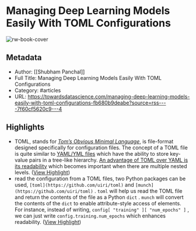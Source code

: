 # Managing Deep Learning Models Easily With TOML Configurations

![rw-book-cover](https://cdn-images-1.medium.com/proxy/1*TGH72Nnw24QL3iV9IOm4VA.png)

## Metadata
- Author: [[Shubham Panchal]]
- Full Title: Managing Deep Learning Models Easily With TOML Configurations
- Category: #articles
- URL: https://towardsdatascience.com/managing-deep-learning-models-easily-with-toml-configurations-fb680b9deabe?source=rss----7f60cf5620c9---4

## Highlights
- TOML, stands for [*Tom’s Obvious Minimal Language*](https://toml.io/en/), is file-format designed specifically for configuration files. The concept of a TOML file is quite similar to [YAML/YML files](https://yaml.org/) which have the ability to store key-value pairs in a tree-like hierarchy. [An advantage of TOML over YAML is its readability](https://www.reddit.com/r/devops/comments/6f82nu/yaml_vs_toml/) which becomes important when there are multiple nested levels. ([View Highlight](https://read.readwise.io/read/01h31546y8k4dj586bf9wezp3t))
- read the configuration from a TOML files, two Python packages can be used, `[toml](https://github.com/uiri/toml)` and `[munch](https://github.com/uiri/toml)` . `toml` will help us read the TOML file and return the contents of the file as a Python `dict` . `munch` will convert the contents of the `dict` to enable attribute-style access of elements. For instance, instead of writing, `config[ "training" ][ "num_epochs" ]` , we can just write `config.training.num_epochs` which enhances readability. ([View Highlight](https://read.readwise.io/read/01h3159bny1g8rgzy41pyjywb5))
